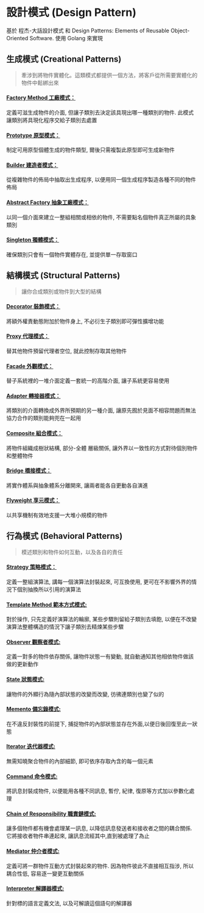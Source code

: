 # 設計模式 (Design Pattern)

基於 程杰-大話設計模式 和 Design Patterns: Elements of Reusable Object-Oriented Software. 
使用 Golang 來實現

## 生成模式 (Creational Patterns)
> 牽涉到將物件實體化。這類模式都提供一個方法，將客戶從所需要實體化的物件中鬆綁出來

#### [Factory Method 工廠模式：](https://github.com/kimi0230/DesignPatternGolang/tree/master/FactoryMethod) 
定義可滋生成物件的介面, 但讓子類別去決定該具現出哪一種類別的物件. 此模式讓類別將具現化程序交給子類別去處置

#### [Prototype 原型模式：](https://github.com/kimi0230/DesignPatternGolang/tree/master/Prototype) 
制定可用原型個體生成的物件類型, 爾後只需複製此原型即可生成新物件

#### [Builder 建造者模式：](https://github.com/kimi0230/DesignPatternGolang/tree/master/Builder) 
從複雜物件的佈局中抽取出生成程序, 以便用同一個生成程序製造各種不同的物件佈局

#### [Abstract Factory 抽象工廠模式：](https://github.com/kimi0230/DesignPatternGolang/tree/master/AbstractFactory) 
以同一個介面來建立一整組相關或相依的物件, 不需要點名個物件真正所屬的具象類別

#### [Singleton 獨體模式：](https://github.com/kimi0230/DesignPatternGolang/tree/master/Singleton) 
確保類別只會有一個物件實體存在, 並提供單一存取窗口

## 結構模式 (Structural Patterns)
> 讓你合成類別或物件到大型的結構

#### [Decorator 裝飾模式：](https://github.com/kimi0230/DesignPatternGolang/tree/master/Decorator) 
將額外權責動態附加於物件身上, 不必衍生子類別即可彈性擴增功能

#### [Proxy 代理模式：](https://github.com/kimi0230/DesignPatternGolang/tree/master/Proxy) 
替其他物件預留代理者空位, 就此控制存取其他物件

#### [Facade 外觀模式：](https://github.com/kimi0230/DesignPatternGolang/tree/master/Facade) 
替子系統裡的一堆介面定義一套統一的高階介面, 讓子系統更容易使用

#### [Adapter 轉接器模式：](https://github.com/kimi0230/DesignPatternGolang/tree/master/Adapter) 
將類別的介面轉換成外界所預期的另一種介面, 讓原先囿於見面不相容問題而無法協力合作的類別能夠兜在一起用

#### [Composite 組合模式：](https://github.com/kimi0230/DesignPatternGolang/tree/master/Composite) 
將物件組織成樹狀結構, 部分-全體 層級關係, 讓外界以一致性的方式對待個別物件和整體物件

#### [Bridge 橋接模式：](https://github.com/kimi0230/DesignPatternGolang/tree/master/Bridge) 
將實作體系與抽象體系分離開來, 讓兩者能各自更動各自演進

#### [Flyweight 享元模式：](https://github.com/kimi0230/DesignPatternGolang/tree/master/Flyweight) 
以共享機制有效地支援一大堆小規模的物件

## 行為模式 (Behavioral Patterns)
> 模述類別和物件如何互動，以及各自的責任

#### [Strategy 策略模式：](https://github.com/kimi0230/DesignPatternGolang/tree/master/Strategy) 
定義一整組演算法, 講每一個演算法封裝起來, 可互換使用, 更可在不影響外界的情況下個別抽換所以引用的演算法

#### [Template Method 範本方式模式:](https://github.com/kimi0230/DesignPatternGolang/tree/master/TemplateMethod) 
對於操作, 只先定義好演算法的輪廓, 某些步驟則留給子類別去填飽, 以便在不改變演算法整體構造的情況下讓子類別去精煉某些步驟

#### [Observer 觀察者模式:](https://github.com/kimi0230/DesignPatternGolang/tree/master/Observer) 
定義一對多的物件依存關係, 讓物件狀態一有變動, 就自動通知其他相依物件做該做的更新動作

#### [State 狀態模式:](https://github.com/kimi0230/DesignPatternGolang/tree/master/State) 
讓物件的外顯行為隨內部狀態的改變而改變, 彷彿連類別也變了似的

#### [Memento 備忘錄模式:](https://github.com/kimi0230/DesignPatternGolang/tree/master/Memento) 
在不違反封裝性的前提下, 捕捉物件的內部狀態並存在外面,以便日後回復至此一狀態

#### [Iterator 迭代器模式:](https://github.com/kimi0230/DesignPatternGolang/tree/master/Iterator) 
無需知曉聚合物件的內部細節, 即可依序存取內含的每一個元素

#### [Command 命令模式:](https://github.com/kimi0230/DesignPatternGolang/tree/master/Command) 
將訊息封裝成物件, 以便能用各種不同訊息, 暫佇, 紀律, 復原等方式加以參數化處理

#### [Chain of Responsibility 職責鏈模式:](https://github.com/kimi0230/DesignPatternGolang/tree/master/ChainofResponsibility) 
讓多個物件都有機會處理某一訊息, 以降低訊息發送者和接收者之間的耦合關係. 它將接收者物件串連起來, 讓訊息流經其中,直到被處理了為止

#### [Mediator 仲介者模式:](https://github.com/kimi0230/DesignPatternGolang/tree/master/Mediator) 
定義可將一群物件互動方式封裝起來的物件. 因為物件彼此不直接相互指涉, 所以耦合性低, 容易逐一變更互動關係

#### [Interpreter 解譯器模式:](https://github.com/kimi0230/DesignPatternGolang/tree/master/Interpreter) 
針對標的語言定義文法, 以及可解讀這個語句的解譯器